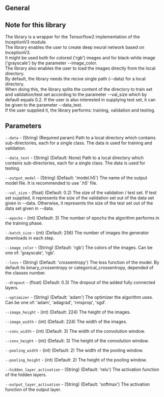 ## General


## Note for this library
The library is a wrapper for the Tensorflow2 implementation of the InceptionV3 module.  
The library enables the user to create deep neural network based on InceptionV3.  
It might be used both for colored ('rgb') images and for black-white image ('grayscale') by the parameter --image_color.   
The library also enables the user to load the images directly from the local directory.  
By default, the library needs the recive single path (--data) for a local directory.  
When doing this, the library splits the content of the directory to train set and validation/test set according to the parameter --val_size which by 
default equals 0.2. If the user is also interested in supplying test set, it can be given to the parameter --data_test.   
If the user supplied it, the library performs: training, validation and testing.  


## Parameters
```--data``` - (String) (Required param) Path to a local directory which contains sub-directories, each for a single class. The data is used for training and validation.

```--data_test``` - (String) (Default: None) Path to a local directory which contains sub-directories, each for a single class. The data is used for testing. 

```--output_model``` - (String) (Default: 'model.h5') The name of the output model file. It is recommended to use '.h5' file.

```--val_size``` - (float) (Default: 0.2) The size of the validation / test set. If test set supplied, it represents the size of the validation set out of the data 
set given in --data. Otherwise, it represents the size of the test set out of the data set given in --data.

```--epochs``` - (int) (Default: 3) The number of epochs the algorithm performs in the training phase.

```--batch_size``` - (int) (Default: 256) The number of images the generator downloads in each step.

```--image_color``` - (String) (Default: 'rgb') The colors of the images. Can be one of: 'grayscale', 'rgb'.

```--loss``` - (String) (Default: 'crossentropy') The loss function of the model. By default its binary_crossentropy or categorical_crossentropy, depended of the classes number.

```--dropout``` - (float) (Default: 0.3) The dropout of the added fully connected layers.

```--optimizer``` - (String) (Default: 'adam') The optimizer the algorithm uses. Can be one of: 'adam', 'adagrad', 'rmsprop', 'sgd'.

```--image_height``` - (int) (Default: 224) The height of the images.

```--image_width``` - (int) (Default: 224) The width of the images.

```--conv_width``` - (int) (Default: 3) The width of the convolution window.

```--conv_height``` - (int) (Default: 3) The height of the convolution window.

```--pooling_width``` - (int) (Default: 2) The width of the pooling window.

```--pooling_height``` - (int) (Default: 2) The height of the pooling window.

```--hidden_layer_activation``` - (String) (Default: 'relu') The activation function of the hidden layers.

```--output_layer_activation``` - (String) (Default: 'softmax') The activation function of the output layer.